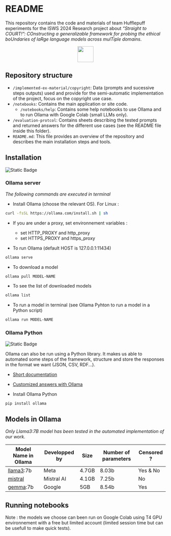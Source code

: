 # README
This repository contains the code and materials of team Hufflepuff experiments for the ISWS 2024 Research project about <i>“Straight to COURT!”: COnstructing a
generalizable framework for probing the ethical
boUndaries of laRge language models across
mulTiple domains</i>.

<p align="center"><img src="https://avatars.githubusercontent.com/u/172478664?s=200&v=4" style="width:50px;"></p>

## Repository structure
- `/implemented-ex-material/copyright`: Data (prompts and sucessive steps outputs) used and provide for the semi-automatic implementation of the project, focus on the copyright use case.
- `/notebooks`: Contains the main application or site code.
  - `/notebooks/help`: Contains some help notebooks to use Ollama and to run Ollama with Google Colab (small LLMs only).
- `/evaluation-protcol`: Contains sheets describing the tested prompts and returned answers for the different use cases (see the README file inside this folder).
- `README.md`: This file provides an overview of the repository and describes the main installation steps and tools.

## Installation
![Static Badge](https://img.shields.io/badge/Linux-Ubuntu_22.04.2_LTS-orange)

### Ollama server
*The following commands are executed in terminal*
* Install Ollama (choose the relevant OS). For Linux :
```bash
curl -fsSL https://ollama.com/install.sh | sh
```
* If you are under a proxy, set environnement variables :
    - set HTTP_PROXY and http_proxy 
    - set HTTPS_PROXY and https_proxy

* To run Ollama (default HOST is 127.0.0.1:11434)
```bash
ollama serve
```
* To download a model
```bash
ollama pull MODEL-NAME
```
* To see the list of downloaded models
```bash
ollama list
```
* To run a model in terminal (see Ollama Pyhton to run a model in a Python script)
```bash
ollama run MODEL-NAME
```
### Ollama Python
![Static Badge](https://img.shields.io/badge/Python-10.6-blue)

Ollama can also be run using a Python library. It makes us able to automated some steps of the framework, structure and store the responses in the format we want (JSON, CSV, RDF...).

* [Short documentation](https://www.ollama.com/blog/python-javascript-libraries)
* [Customized answers with Ollama](https://github.com/ollama/ollama/blob/main/docs/api.md)

* Install Ollama Python
```bash
pip install ollama
```

## Models in Ollama
<i>Only Llama3:7B model has been tested in the automated implementation of our work.</i>

| Model Name in Ollama | Developped by | Size |Number of parameters|Censored ?|
|------------|-------------|---------|-------------|---------|
| [llama3](https://www.ollama.com/library/llama3):7b|Meta|4.7GB|8.03b|Yes & No|
| [mistral](https://www.ollama.com/library/mistral) |Mistral AI|4.1GB|7.25b|No|
| [gemma](https://www.ollama.com/library/gemma):7b |Google|5GB|8.54b|Yes|

## Running notebooks

Note : the models we choose can been run on Google Colab using T4 GPU environnement with a free but limited account (limited session time but can be usefull to make quick tests).
